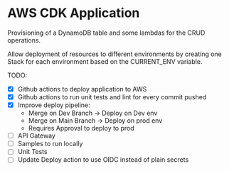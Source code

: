 # AWS CDK Application

Provisioning of a DynamoDB table and some lambdas for the CRUD operations.

Allow deployment of resources to different environments by creating one Stack for each environment based on the CURRENT_ENV variable.

TODO: 
- [x] Github actions to deploy application to AWS
- [x] Github actions to run unit tests and lint for every commit pushed
- [x] Improve deploy pipeline:
    - Merge on Dev Branch -> Deploy on Dev env
    - Merge on Main Branch -> Deploy on prod env
    - Requires Approval to deploy to prod
- [ ] API Gateway
- [ ] Samples to run locally
- [ ] Unit Tests
- [ ] Update Deploy action to use OIDC instead of plain secrets

